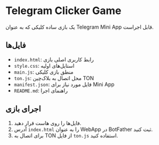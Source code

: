 
# Telegram Clicker Game

یک بازی ساده کلیکی که به عنوان Telegram Mini App قابل اجراست.

## فایل‌ها

- `index.html`: رابط کاربری اصلی بازی
- `style.css`: استایل‌های اولیه
- `main.js`: منطق بازی کلیکی
- `ton.js`: محل اتصال به بلاک‌چین TON
- `manifest.json`: فایل مورد نیاز برای Mini App
- `README.md`: راهنمای اجرا

## اجرای بازی

1. فایل‌ها را روی هاست قرار دهید.
2. آدرس `index.html` را به عنوان WebApp در BotFather ثبت کنید.
3. برای اتصال به TON از فایل `ton.js` استفاده کنید.

